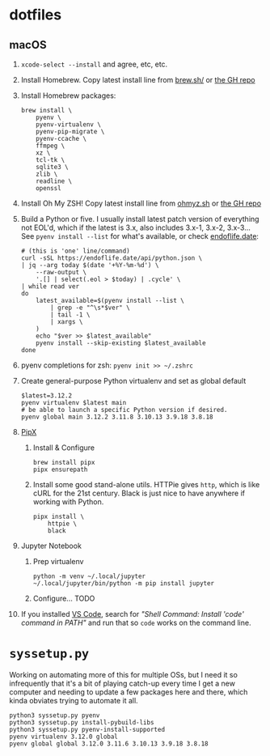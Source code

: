 # dotfiles

## macOS

1. `xcode-select --install` and agree, etc, etc.
1. Install Homebrew. Copy latest install line from [brew.sh/](https://brew.sh/) or [the GH repo](https://github.com/Homebrew/brew)
1. Install Homebrew packages:
    ```
    brew install \
        pyenv \
        pyenv-virtualenv \
        pyenv-pip-migrate \
        pyenv-ccache \
        ffmpeg \
        xz \
        tcl-tk \
        sqlite3 \
        zlib \
        readline \
        openssl 
    ```
1. Install Oh My ZSH! Copy latest install line from [ohmyz.sh](https://ohmyz.sh/#install) or [the GH repo](https://github.com/ohmyzsh/ohmyzsh)
1. Build a Python or five. I usually install latest patch version of everything not EOL'd, which if the latest is 3.x, also includes 3.x-1, 3.x-2, 3.x-3... See `pyenv install --list` for what's available, or check [endoflife.date](https://endoflife.date/):
    ```
    # (this is 'one' line/command)
    curl -sSL https://endoflife.date/api/python.json \
    | jq --arg today $(date '+%Y-%m-%d') \
        --raw-output \
        '.[] | select(.eol > $today) | .cycle' \
    | while read ver
    do
        latest_available=$(pyenv install --list \
            | grep -e "^\s*$ver" \
            | tail -1 \
            | xargs \
        )
        echo "$ver >> $latest_available"
        pyenv install --skip-existing $latest_available
    done
    ```
1. pyenv completions for zsh: `pyenv init >> ~/.zshrc`
1. Create general-purpose Python virtualenv and set as global default
    ```
    $latest=3.12.2
    pyenv virtualenv $latest main
    # be able to launch a specific Python version if desired.
    pyenv global main 3.12.2 3.11.8 3.10.13 3.9.18 3.8.18
    ```
1. [PipX](https://pipx.pypa.io/)
    1. Install & Configure
        ```
        brew install pipx
        pipx ensurepath
        ```

    1. Install some good stand-alone utils. HTTPie gives `http`, which is like cURL for the 21st century. Black is just nice to have anywhere if working with Python.
        ```
        pipx install \
            httpie \
            black
        ```

1. Jupyter Notebook
    1. Prep virtualenv
        ```
        python -m venv ~/.local/jupyter
        ~/.local/jupyter/bin/python -m pip install jupyter
        ```

    1. Configure... TODO

1. If you installed [VS Code](https://code.visualstudio.com/), search for *"Shell Command: Install 'code' command in PATH"* and run that so `code` works on the command line.

# `syssetup.py`

Working on automating more of this for multiple OSs, but I need it so infrequently that it's a bit of playing catch-up every time I get a new computer and needing to update a few packages here and there, which kinda obviates trying to automate it all.

```
python3 syssetup.py pyenv
python3 syssetup.py install-pybuild-libs
python3 syssetup.py pyenv-install-supported
pyenv virtualenv 3.12.0 global
pyenv global global 3.12.0 3.11.6 3.10.13 3.9.18 3.8.18
```